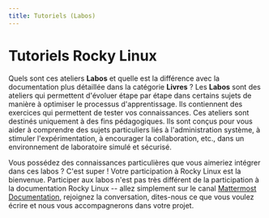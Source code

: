 ```yaml
---
title: Tutoriels (Labos)
---
```


# Tutoriels Rocky Linux

Quels sont ces ateliers **Labos** et quelle est la différence avec la documentation plus détaillée dans la catégorie **Livres** ? Les **Labos** sont des ateliers qui permettent d'évoluer étape par étape dans certains sujets de manière à optimiser le processus d'apprentissage. Ils contiennent des exercices qui permettent de tester vos connaissances. Ces ateliers sont destinés uniquement à des fins pédagogiques. Ils sont conçus pour vous aider à comprendre des sujets particuliers liés à l'administration système, à stimuler l'expérimentation, à encourager la collaboration, etc., dans un environnement de laboratoire simulé et sécurisé.

Vous possédez des connaissances particulières que vous aimeriez intégrer dans ces labos ? C'est super ! Votre participation à Rocky Linux est la bienvenue. Participer aux labos n'est pas très différent de la participation à la documentation Rocky Linux -- allez simplement sur le canal [Mattermost Documentation](https://chat.rockylinux.org/rocky-linux/channels/documentation), rejoignez la conversation, dites-nous ce que vous voulez écrire et nous vous accompagnerons dans votre projet. 
